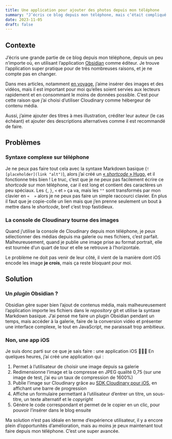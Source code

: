 ```yaml
---
title: Une application pour ajouter des photos depuis mon téléphone
summary: "J’écris ce blog depuis mon téléphone, mais c’était compliqué d’y insérer des images alors je me suis créé une application pour pouvoir le faire facilement 😇"
date: 2023-11-05
draft: false
---
```


## Contexte

J’écris une grande partie de ce blog depuis mon téléphone, depuis un peu n’importe où, en utilisant l’application [Obsidian](https://obsidian.md) comme éditeur. Je trouve l’application super pratique pour de très nombreuses raisons, et je ne compte pas en changer.

Dans mes articles, notamment [en voyage](https://blog.remibardon.name/aventures/), j’aime insérer des images et des vidéos, mais il est important pour moi qu’elles soient servies aux lecteurs rapidement et en consommant le moins de données possible. C’est pour cette raison que j’ai choisi d’utiliser Cloudinary comme hébergeur de contenu média.

Aussi, j’aime ajouter des titres à mes illustration, créditer leur auteur (le cas échéant) et ajouter des descriptions alternatives comme il est recommandé de faire.

## Problèmes

### Syntaxe complexe sur téléphone

Je ne peux pas faire tout cela avec la syntaxe Markdown basique (`![placeholder](link "alt")`), alors j’ai créé un [« *shortcode* » Hugo](https://gohugo.io/content-management/shortcodes/), et il fonctionne très bien ! Le truc, c’est que je ne peux pas facilement écrire ce *shortcode* sur mon téléphone, car il est long et contient des caractères un peu spéciaux. Les `{`, `}`, `<` et `>` ça va, mais les `""` sont transformés par mon clavier en `«  »` alors je ne peux pas faire un simple raccourci clavier. En plus il faut que je copie-colle un lien mais que j’en prenne seulement un bout à mettre dans le *shortcode*, bref c’est trop fastidieux.

### La console de Cloudinary tourne des images

Quand j’utilise la console de Cloudinary depuis mon téléphone, je peux sélectionner des médias depuis ma galerie ou mes fichiers, c’est parfait. Malheureusement, quand  je publie une image prise au format portrait, elle est tournée d’un quart de tour et elle se retrouve à l’horizontale.

Le problème ne doit pas venir de leur côté, il vient de la manière dont iOS encode les image **je crois**, mais ça reste bloquant pour moi.

## Solution

### Un *plugin* Obsidian ?

Obsidian gère super bien l’ajout de contenus média, mais malheureusement l’application importe les fichiers dans le *repository* git et utilise la syntaxe Markdown basique. J’ai pensé me faire un plugin Obsidian pendant un temps, mais accéder à la galerie, faire de la conversion vidéo et présenter une interface complexe, le tout en JavaScript, me paraissait trop ambitieux.

### Non, une app iOS

Je suis donc parti sur ce que je sais faire : une application iOS 👨🏻‍💻 En quelques heures, j’ai créé une application qui :

1. Permet à l’utilisateur de choisir une image depuis sa galerie
2. Redimensionne l’image et la compresse en JPEG qualité 0,75 (sur une image de test, j’ai eu un taux de compression de 1600%)
3. Publie l’image sur Cloudinary grâce au [SDK Cloudinary pour iOS](https://github.com/cloudinary/cloudinary_ios), en affichant une barre de progression
4. Affiche un formulaire permettant à l’utilisateur d’entrer un titre, un sous-titre, un texte alternatif et le *copyright*
5. Génère le code correspondant et permet de le copier en un clic, pour pouvoir l’insérer dans le blog ensuite

Ma solution n’est pas idéale en terme d’expérience utilisateur, il y a encore plein d’opportunités d’amélioration, mais au moins je peux maintenant tout faire depuis mon téléphone. C’est une super avancée.
